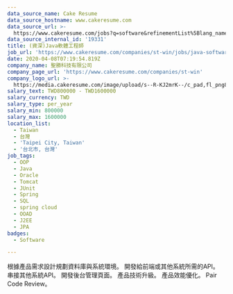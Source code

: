 ```yaml
---
data_source_name: Cake Resume
data_source_hostname: www.cakeresume.com
data_source_url: >-
  https://www.cakeresume.com/jobs?q=software&refinementList%5Blang_name%5D%5B0%5D=English&refinementList%5Bsalary_type%5D=per_year&range%5Bsalary_range%5D%5Bmin%5D=1000000&page=2
data_source_internal_id: '19331'
title: (資深)Java軟體工程師
job_url: 'https://www.cakeresume.com/companies/st-win/jobs/java-software-engineer-ba1f15'
date: 2020-04-08T07:19:54.819Z
company_name: 聖勝科技有限公司
company_page_url: 'https://www.cakeresume.com/companies/st-win'
company_logo_url: >-
  https://media.cakeresume.com/image/upload/s--R-KJ2mrK--/c_pad,fl_png8,h_200,w_200/v1653966672/dzaoctwnfg2rfur7y4am.png
salary_text: TWD800000 - TWD1600000
salary_currency: TWD
salary_type: per_year
salary_min: 800000
salary_max: 1600000
location_list:
  - Taiwan
  - 台灣
  - 'Taipei City, Taiwan'
  - '台北市, 台灣'
job_tags:
  - OOP
  - Java
  - Oracle
  - Tomcat
  - JUnit
  - Spring
  - SQL
  - spring cloud
  - OOAD
  - J2EE
  - JPA
badges:
  - Software

---
```


根據產品需求設計規劃資料庫與系統環境。 開發給前端或其他系統所需的API。 串接其他系統API。 開發後台管理頁面。 產品技術升級。 產品效能優化。 Pair Code Review。
